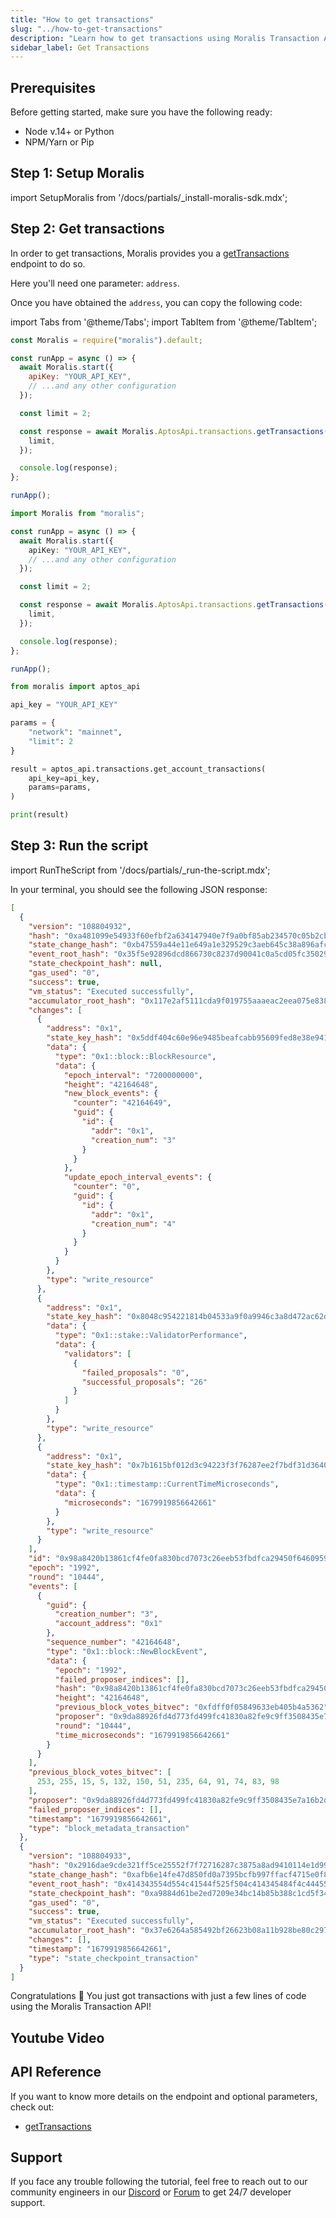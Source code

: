 ```yaml
---
title: "How to get transactions"
slug: "../how-to-get-transactions"
description: "Learn how to get transactions using Moralis Transaction API."
sidebar_label: Get Transactions
---
```


## Prerequisites

Before getting started, make sure you have the following ready:

- Node v.14+ or Python
- NPM/Yarn or Pip

## Step 1: Setup Moralis

import SetupMoralis from '/docs/partials/\_install-moralis-sdk.mdx';

<SetupMoralis node="moralis" python="moralis" />

## Step 2: Get transactions

In order to get transactions, Moralis provides you a [getTransactions](/web3-data-api/aptos/reference/get-transactions) endpoint to do so.

Here you'll need one parameter: `address`.

Once you have obtained the `address`, you can copy the following code:

import Tabs from '@theme/Tabs';
import TabItem from '@theme/TabItem';

<Tabs groupId="programming-language">
  <TabItem value="javascript" label="index.js (JavaScript)" default>

```javascript index.js
const Moralis = require("moralis").default;

const runApp = async () => {
  await Moralis.start({
    apiKey: "YOUR_API_KEY",
    // ...and any other configuration
  });

  const limit = 2;

  const response = await Moralis.AptosApi.transactions.getTransactions({
    limit,
  });

  console.log(response);
};

runApp();
```

</TabItem>
<TabItem value="typescript" label="index.ts (TypeScript)">

```typescript index.ts
import Moralis from "moralis";

const runApp = async () => {
  await Moralis.start({
    apiKey: "YOUR_API_KEY",
    // ...and any other configuration
  });

  const limit = 2;

  const response = await Moralis.AptosApi.transactions.getTransactions({
    limit,
  });

  console.log(response);
};

runApp();
```

</TabItem>
<TabItem value="python" label="index.py (Python)">

```python index.py
from moralis import aptos_api

api_key = "YOUR_API_KEY"

params = {
    "network": "mainnet",
    "limit": 2
}

result = aptos_api.transactions.get_account_transactions(
    api_key=api_key,
    params=params,
)

print(result)
```

</TabItem>
</Tabs>

## Step 3: Run the script

import RunTheScript from '/docs/partials/\_run-the-script.mdx';

<RunTheScript />

In your terminal, you should see the following JSON response:

```json
[
  {
    "version": "108804932",
    "hash": "0xa481099e54933f60efbf2a634147940e7f9a0bf85ab234570c05b2cb342fe038",
    "state_change_hash": "0xb47559a44e11e649a1e329529c3aeb645c38a896afcbf566796c220557ebdc76",
    "event_root_hash": "0x35f5e92896dcd866730c8237d90041c0a5cd05fc35029d6e12a98c832eb064a4",
    "state_checkpoint_hash": null,
    "gas_used": "0",
    "success": true,
    "vm_status": "Executed successfully",
    "accumulator_root_hash": "0x117e2af5111cda9f019755aaaeac2eea075e838dd14488b40e292c71b84befb3",
    "changes": [
      {
        "address": "0x1",
        "state_key_hash": "0x5ddf404c60e96e9485beafcabb95609fed8e38e941a725cae4dcec8296fb32d7",
        "data": {
          "type": "0x1::block::BlockResource",
          "data": {
            "epoch_interval": "7200000000",
            "height": "42164648",
            "new_block_events": {
              "counter": "42164649",
              "guid": {
                "id": {
                  "addr": "0x1",
                  "creation_num": "3"
                }
              }
            },
            "update_epoch_interval_events": {
              "counter": "0",
              "guid": {
                "id": {
                  "addr": "0x1",
                  "creation_num": "4"
                }
              }
            }
          }
        },
        "type": "write_resource"
      },
      {
        "address": "0x1",
        "state_key_hash": "0x8048c954221814b04533a9f0a9946c3a8d472ac62df5accb9f47c097e256e8b6",
        "data": {
          "type": "0x1::stake::ValidatorPerformance",
          "data": {
            "validators": [
              {
                "failed_proposals": "0",
                "successful_proposals": "26"
              }
            ]
          }
        },
        "type": "write_resource"
      },
      {
        "address": "0x1",
        "state_key_hash": "0x7b1615bf012d3c94223f3f76287ee2f7bdf31d364071128b256aeff0841b626d",
        "data": {
          "type": "0x1::timestamp::CurrentTimeMicroseconds",
          "data": {
            "microseconds": "1679919856642661"
          }
        },
        "type": "write_resource"
      }
    ],
    "id": "0x98a8420b13861cf4fe0fa830bcd7073c26eeb53fbdfca29450f6460959c029fc",
    "epoch": "1992",
    "round": "10444",
    "events": [
      {
        "guid": {
          "creation_number": "3",
          "account_address": "0x1"
        },
        "sequence_number": "42164648",
        "type": "0x1::block::NewBlockEvent",
        "data": {
          "epoch": "1992",
          "failed_proposer_indices": [],
          "hash": "0x98a8420b13861cf4fe0fa830bcd7073c26eeb53fbdfca29450f6460959c029fc",
          "height": "42164648",
          "previous_block_votes_bitvec": "0xfdff0f05849633eb405b4a5362",
          "proposer": "0x9da88926fd4d773fd499fc41830a82fe9c9ff3508435e7a16b2d8f529e77cdda",
          "round": "10444",
          "time_microseconds": "1679919856642661"
        }
      }
    ],
    "previous_block_votes_bitvec": [
      253, 255, 15, 5, 132, 150, 51, 235, 64, 91, 74, 83, 98
    ],
    "proposer": "0x9da88926fd4d773fd499fc41830a82fe9c9ff3508435e7a16b2d8f529e77cdda",
    "failed_proposer_indices": [],
    "timestamp": "1679919856642661",
    "type": "block_metadata_transaction"
  },
  {
    "version": "108804933",
    "hash": "0x2916dae9cde321ff5ce25552f7f72716287c3875a8ad9410114e1d9928a47b46",
    "state_change_hash": "0xafb6e14fe47d850fd0a7395bcfb997ffacf4715e0f895cc162c218e4a7564bc6",
    "event_root_hash": "0x414343554d554c41544f525f504c414345484f4c4445525f4841534800000000",
    "state_checkpoint_hash": "0xa9884d61be2ed7209e34bc14b85b388c1cd5f34071bebb9dd60f7c09870f8edc",
    "gas_used": "0",
    "success": true,
    "vm_status": "Executed successfully",
    "accumulator_root_hash": "0x37e6264a585492bf26623b08a11b928be80c2975e2845e153f003861e9a144cd",
    "changes": [],
    "timestamp": "1679919856642661",
    "type": "state_checkpoint_transaction"
  }
]
```

Congratulations 🥳 You just got transactions with just a few lines of code using the Moralis Transaction API!

## Youtube Video

## API Reference

If you want to know more details on the endpoint and optional parameters, check out:

- [getTransactions](/web3-data-api/aptos/reference/get-transactions)

## Support

If you face any trouble following the tutorial, feel free to reach out to our community engineers in our [Discord](https://moralis.io/discord) or [Forum](https://forum.moralis.io) to get 24/7 developer support.
